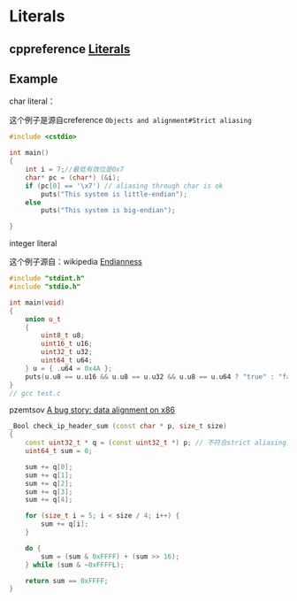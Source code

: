 # Literals



## cppreference [Literals](https://en.cppreference.com/w/cpp/language/expressions#Literals)



## Example

char literal：

这个例子是源自creference `Objects and alignment#Strict aliasing`

```C++
#include <cstdio>

int main()
{
	int i = 7;//最低有效位是0x7
	char* pc = (char*) (&i);
	if (pc[0] == '\x7') // aliasing through char is ok
		puts("This system is little-endian");
	else
		puts("This system is big-endian");

}

```

integer literal

这个例子源自：wikipedia [Endianness](https://en.wikipedia.org/wiki/Endianness)

```c++
#include "stdint.h"
#include "stdio.h"

int main(void)
{
	union u_t
	{
		uint8_t u8;
		uint16_t u16;
		uint32_t u32;
		uint64_t u64;
	} u = { .u64 = 0x4A };
	puts(u.u8 == u.u16 && u.u8 == u.u32 && u.u8 == u.u64 ? "true" : "false");
}
// gcc test.c

```



pzemtsov [A bug story: data alignment on x86](http://pzemtsov.github.io/2016/11/06/bug-story-alignment-on-x86.html)

```c++
_Bool check_ip_header_sum (const char * p, size_t size)
{
    const uint32_t * q = (const uint32_t *) p; // 不符合strict aliasing，undefined behavior
    uint64_t sum = 0;

    sum += q[0];
    sum += q[1];
    sum += q[2];
    sum += q[3];
    sum += q[4];

    for (size_t i = 5; i < size / 4; i++) {
        sum += q[i];
    }

    do {
        sum = (sum & 0xFFFF) + (sum >> 16);
    } while (sum & ~0xFFFFL);

    return sum == 0xFFFF;
}
```

